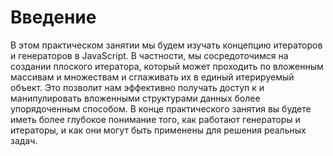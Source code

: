 # Введение

В этом практическом занятии мы будем изучать концепцию итераторов и генераторов в JavaScript. В частности, мы сосредоточимся на создании плоского итератора, который может проходить по вложенным массивам и множествам и сглаживать их в единый итерируемый объект. Это позволит нам эффективно получать доступ к и манипулировать вложенными структурами данных более упорядоченным способом. В конце практического занятия вы будете иметь более глубокое понимание того, как работают генераторы и итераторы, и как они могут быть применены для решения реальных задач.
